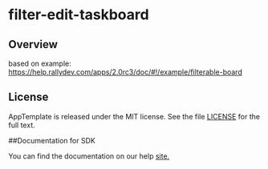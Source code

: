 filter-edit-taskboard
=========================

## Overview
based on example: https://help.rallydev.com/apps/2.0rc3/doc/#!/example/filterable-board

## License

AppTemplate is released under the MIT license.  See the file [LICENSE](./LICENSE) for the full text.

##Documentation for SDK

You can find the documentation on our help [site.](https://help.rallydev.com/apps/2.0rc3/doc/)
